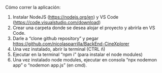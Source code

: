 Cómo correr la aplicación:

1. Instalar NodeJS (https://nodejs.org/en) y VS Code (https://code.visualstudio.com/download)
2. Crear una carpeta donde se desea alojar el proyecto y abrirla en VS Code.
3. Darle a “clone github repository” y pegar https://github.com/nicolasparrilla/BackEnd-CineXplorer
4. Una vez instalado, abrir la terminal (CTRL ñ)
5. Ejecutar en la terminal “npm i” (para instalar el node modules)
6. Una vez instalado node modules, ejecutar en consola “npx nodemon app” o “nodemon app.js” (en cmd).